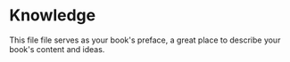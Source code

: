 # Knowledge

This file file serves as your book's preface, a great place to describe your book's content and ideas.

